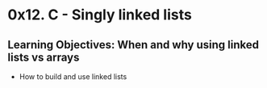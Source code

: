# 0x12. C - Singly linked lists

## Learning Objectives: When and why using linked lists vs arrays

* How to build and use linked lists
